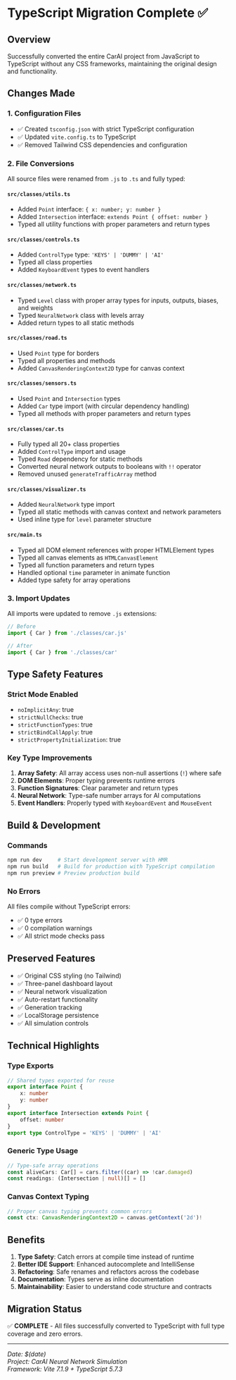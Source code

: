 # TypeScript Migration Complete ✅

## Overview

Successfully converted the entire CarAI project from JavaScript to TypeScript without any CSS frameworks, maintaining the original design and functionality.

## Changes Made

### 1. Configuration Files

- ✅ Created `tsconfig.json` with strict TypeScript configuration
- ✅ Updated `vite.config.ts` to TypeScript
- ✅ Removed Tailwind CSS dependencies and configuration

### 2. File Conversions

All source files were renamed from `.js` to `.ts` and fully typed:

#### `src/classes/utils.ts`

- Added `Point` interface: `{ x: number; y: number }`
- Added `Intersection` interface: `extends Point { offset: number }`
- Typed all utility functions with proper parameters and return types

#### `src/classes/controls.ts`

- Added `ControlType` type: `'KEYS' | 'DUMMY' | 'AI'`
- Typed all class properties
- Added `KeyboardEvent` types to event handlers

#### `src/classes/network.ts`

- Typed `Level` class with proper array types for inputs, outputs, biases, and weights
- Typed `NeuralNetwork` class with levels array
- Added return types to all static methods

#### `src/classes/road.ts`

- Used `Point` type for borders
- Typed all properties and methods
- Added `CanvasRenderingContext2D` type for canvas context

#### `src/classes/sensors.ts`

- Used `Point` and `Intersection` types
- Added `Car` type import (with circular dependency handling)
- Typed all methods with proper parameters and return types

#### `src/classes/car.ts`

- Fully typed all 20+ class properties
- Added `ControlType` import and usage
- Typed `Road` dependency for static methods
- Converted neural network outputs to booleans with `!!` operator
- Removed unused `generateTrafficArray` method

#### `src/classes/visualizer.ts`

- Added `NeuralNetwork` type import
- Typed all static methods with canvas context and network parameters
- Used inline type for `level` parameter structure

#### `src/main.ts`

- Typed all DOM element references with proper HTMLElement types
- Typed all canvas elements as `HTMLCanvasElement`
- Typed all function parameters and return types
- Handled optional `time` parameter in animate function
- Added type safety for array operations

### 3. Import Updates

All imports were updated to remove `.js` extensions:

```typescript
// Before
import { Car } from './classes/car.js'

// After
import { Car } from './classes/car'
```

## Type Safety Features

### Strict Mode Enabled

- `noImplicitAny`: true
- `strictNullChecks`: true
- `strictFunctionTypes`: true
- `strictBindCallApply`: true
- `strictPropertyInitialization`: true

### Key Type Improvements

1. **Array Safety**: All array access uses non-null assertions (`!`) where safe
2. **DOM Elements**: Proper typing prevents runtime errors
3. **Function Signatures**: Clear parameter and return types
4. **Neural Network**: Type-safe number arrays for AI computations
5. **Event Handlers**: Properly typed with `KeyboardEvent` and `MouseEvent`

## Build & Development

### Commands

```bash
npm run dev     # Start development server with HMR
npm run build   # Build for production with TypeScript compilation
npm run preview # Preview production build
```

### No Errors

All files compile without TypeScript errors:

- ✅ 0 type errors
- ✅ 0 compilation warnings
- ✅ All strict mode checks pass

## Preserved Features

- ✅ Original CSS styling (no Tailwind)
- ✅ Three-panel dashboard layout
- ✅ Neural network visualization
- ✅ Auto-restart functionality
- ✅ Generation tracking
- ✅ LocalStorage persistence
- ✅ All simulation controls

## Technical Highlights

### Type Exports

```typescript
// Shared types exported for reuse
export interface Point {
	x: number
	y: number
}
export interface Intersection extends Point {
	offset: number
}
export type ControlType = 'KEYS' | 'DUMMY' | 'AI'
```

### Generic Type Usage

```typescript
// Type-safe array operations
const aliveCars: Car[] = cars.filter((car) => !car.damaged)
const readings: (Intersection | null)[] = []
```

### Canvas Context Typing

```typescript
// Proper canvas typing prevents common errors
const ctx: CanvasRenderingContext2D = canvas.getContext('2d')!
```

## Benefits

1. **Type Safety**: Catch errors at compile time instead of runtime
2. **Better IDE Support**: Enhanced autocomplete and IntelliSense
3. **Refactoring**: Safe renames and refactors across the codebase
4. **Documentation**: Types serve as inline documentation
5. **Maintainability**: Easier to understand code structure and contracts

## Migration Status

✅ **COMPLETE** - All files successfully converted to TypeScript with full type coverage and zero errors.

---

_Date: $(date)_  
_Project: CarAI Neural Network Simulation_  
_Framework: Vite 7.1.9 + TypeScript 5.7.3_
